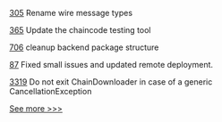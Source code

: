 
[305](https://github.com/hyperledger-labs/go-perun/pull/305) Rename wire message types

[365](https://github.com/hyperledger/fabric-test/pull/365) Update the chaincode testing tool

[706](https://github.com/hyperledger-labs/business-partner-agent/pull/706) cleanup backend package structure

[87](https://github.com/hyperledger-labs/mirbft/pull/87) Fixed small issues and updated remote deployment.

[3319](https://github.com/hyperledger/besu/pull/3319) Do not exit ChainDownloader in case of a generic CancellationException


[See more >>>](https://start-here.hyperledger.org/pull-requests)
